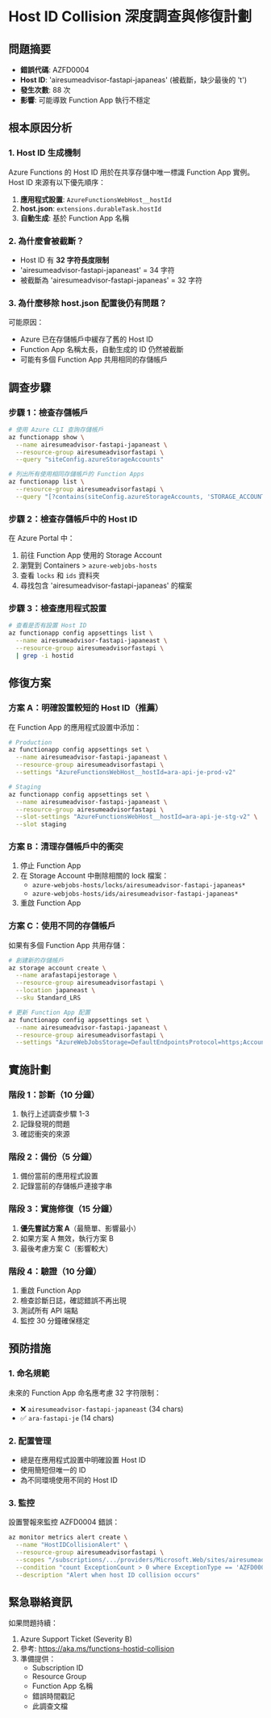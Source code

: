 # Host ID Collision 深度調查與修復計劃

## 問題摘要
- **錯誤代碼**: AZFD0004
- **Host ID**: 'airesumeadvisor-fastapi-japaneas' (被截斷，缺少最後的 't')
- **發生次數**: 88 次
- **影響**: 可能導致 Function App 執行不穩定

## 根本原因分析

### 1. Host ID 生成機制
Azure Functions 的 Host ID 用於在共享存儲中唯一標識 Function App 實例。Host ID 來源有以下優先順序：

1. **應用程式設置**: `AzureFunctionsWebHost__hostId`
2. **host.json**: `extensions.durableTask.hostId`
3. **自動生成**: 基於 Function App 名稱

### 2. 為什麼會被截斷？
- Host ID 有 **32 字符長度限制**
- 'airesumeadvisor-fastapi-japaneast' = 34 字符
- 被截斷為 'airesumeadvisor-fastapi-japaneas' = 32 字符

### 3. 為什麼移除 host.json 配置後仍有問題？
可能原因：
- Azure 已在存儲帳戶中緩存了舊的 Host ID
- Function App 名稱太長，自動生成的 ID 仍然被截斷
- 可能有多個 Function App 共用相同的存儲帳戶

## 調查步驟

### 步驟 1：檢查存儲帳戶
```bash
# 使用 Azure CLI 查詢存儲帳戶
az functionapp show \
  --name airesumeadvisor-fastapi-japaneast \
  --resource-group airesumeadvisorfastapi \
  --query "siteConfig.azureStorageAccounts"

# 列出所有使用相同存儲帳戶的 Function Apps
az functionapp list \
  --resource-group airesumeadvisorfastapi \
  --query "[?contains(siteConfig.azureStorageAccounts, 'STORAGE_ACCOUNT_NAME')].name"
```

### 步驟 2：檢查存儲帳戶中的 Host ID
在 Azure Portal 中：
1. 前往 Function App 使用的 Storage Account
2. 瀏覽到 Containers > `azure-webjobs-hosts`
3. 查看 `locks` 和 `ids` 資料夾
4. 尋找包含 'airesumeadvisor-fastapi-japaneas' 的檔案

### 步驟 3：檢查應用程式設置
```bash
# 查看是否有設置 Host ID
az functionapp config appsettings list \
  --name airesumeadvisor-fastapi-japaneast \
  --resource-group airesumeadvisorfastapi \
  | grep -i hostid
```

## 修復方案

### 方案 A：明確設置較短的 Host ID（推薦）
在 Function App 的應用程式設置中添加：

```bash
# Production
az functionapp config appsettings set \
  --name airesumeadvisor-fastapi-japaneast \
  --resource-group airesumeadvisorfastapi \
  --settings "AzureFunctionsWebHost__hostId=ara-api-je-prod-v2"

# Staging
az functionapp config appsettings set \
  --name airesumeadvisor-fastapi-japaneast \
  --resource-group airesumeadvisorfastapi \
  --slot-settings "AzureFunctionsWebHost__hostId=ara-api-je-stg-v2" \
  --slot staging
```

### 方案 B：清理存儲帳戶中的衝突
1. 停止 Function App
2. 在 Storage Account 中刪除相關的 lock 檔案：
   - `azure-webjobs-hosts/locks/airesumeadvisor-fastapi-japaneas*`
   - `azure-webjobs-hosts/ids/airesumeadvisor-fastapi-japaneas*`
3. 重啟 Function App

### 方案 C：使用不同的存儲帳戶
如果有多個 Function App 共用存儲：
```bash
# 創建新的存儲帳戶
az storage account create \
  --name arafastapijestorage \
  --resource-group airesumeadvisorfastapi \
  --location japaneast \
  --sku Standard_LRS

# 更新 Function App 配置
az functionapp config appsettings set \
  --name airesumeadvisor-fastapi-japaneast \
  --resource-group airesumeadvisorfastapi \
  --settings "AzureWebJobsStorage=DefaultEndpointsProtocol=https;AccountName=arafastapijestorage;..."
```

## 實施計劃

### 階段 1：診斷（10 分鐘）
1. 執行上述調查步驟 1-3
2. 記錄發現的問題
3. 確認衝突的來源

### 階段 2：備份（5 分鐘）
1. 備份當前的應用程式設置
2. 記錄當前的存儲帳戶連接字串

### 階段 3：實施修復（15 分鐘）
1. **優先嘗試方案 A**（最簡單、影響最小）
2. 如果方案 A 無效，執行方案 B
3. 最後考慮方案 C（影響較大）

### 階段 4：驗證（10 分鐘）
1. 重啟 Function App
2. 檢查診斷日誌，確認錯誤不再出現
3. 測試所有 API 端點
4. 監控 30 分鐘確保穩定

## 預防措施

### 1. 命名規範
未來的 Function App 命名應考慮 32 字符限制：
- ❌ `airesumeadvisor-fastapi-japaneast` (34 chars)
- ✅ `ara-fastapi-je` (14 chars)

### 2. 配置管理
- 總是在應用程式設置中明確設置 Host ID
- 使用簡短但唯一的 ID
- 為不同環境使用不同的 Host ID

### 3. 監控
設置警報來監控 AZFD0004 錯誤：
```bash
az monitor metrics alert create \
  --name "HostIDCollisionAlert" \
  --resource-group airesumeadvisorfastapi \
  --scopes "/subscriptions/.../providers/Microsoft.Web/sites/airesumeadvisor-fastapi-japaneast" \
  --condition "count ExceptionCount > 0 where ExceptionType == 'AZFD0004'" \
  --description "Alert when host ID collision occurs"
```

## 緊急聯絡資訊
如果問題持續：
1. Azure Support Ticket (Severity B)
2. 參考: https://aka.ms/functions-hostid-collision
3. 準備提供：
   - Subscription ID
   - Resource Group
   - Function App 名稱
   - 錯誤時間戳記
   - 此調查文檔